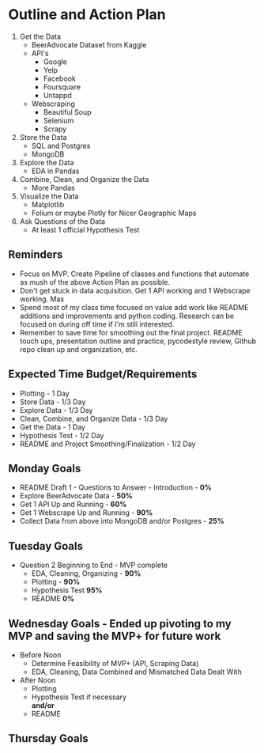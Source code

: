 # Outline and Action Plan

1. Get the Data
    * BeerAdvocate Dataset from Kaggle
    * API's 
        * Google
        * Yelp
        * Facebook
        * Foursquare
        * Untappd
    * Webscraping
        * Beautiful Soup
        * Selenium
        * Scrapy
2. Store the Data
    * SQL and Postgres
    * MongoDB
3. Explore the Data
    * EDA in Pandas
4. Combine, Clean, and Organize the Data
    * More Pandas
5. Visualize the Data
    * Matplotlib
    * Folium or maybe Plotly for Nicer Geographic Maps
6. Ask Questions of the Data
    * At least 1 official Hypothesis Test


## Reminders
* Focus on MVP. Create Pipeline of classes and functions that automate as mush of the above Action Plan as possible.
* Don't get stuck in data acquisition. Get 1 API working and 1 Webscrape working. Max
* Spend most of my class time focused on value add work like README additions and improvements and python coding. Research can be focused on during off time if I'm still interested.
* Remember to save time for smoothing out the final project. README touch ups, presentation outline and practice, pycodestyle review, Github repo clean up and organization, etc.

## Expected Time Budget/Requirements
* Plotting - 1 Day
* Store Data - 1/3 Day
* Explore Data - 1/3 Day
* Clean, Combine, and Organize Data - 1/3 Day
* Get the Data - 1 Day
* Hypothesis Test - 1/2 Day
* README and Project Smoothing/Finalization - 1/2 Day

## Monday Goals
* README Draft 1 - Questions to Answer - Introduction - **0%**
* Explore BeerAdvocate Data -  **50%**
* Get 1 API Up and Running - **60%**
* Get 1 Webscrape Up and Running - **90%**
* Collect Data from above into MongoDB and/or Postgres - **25%**

## Tuesday Goals
* Question 2 Beginning to End - MVP complete
    * EDA, Cleaning, Organizing - **90%**
    * Plotting - **90%**
    * Hypothesis Test **95%**
    * README **0%**

## Wednesday Goals - Ended up pivoting to my MVP and saving the MVP+ for future work
* Before Noon
    * Determine Feasibility of MVP+ (API, Scraping Data)
    * EDA, Cleaning, Data Combined and Mismatched Data Dealt With
* After Noon
    * Plotting
    * Hypothesis Test if necessary  
    **and/or**
    * README

## Thursday Goals